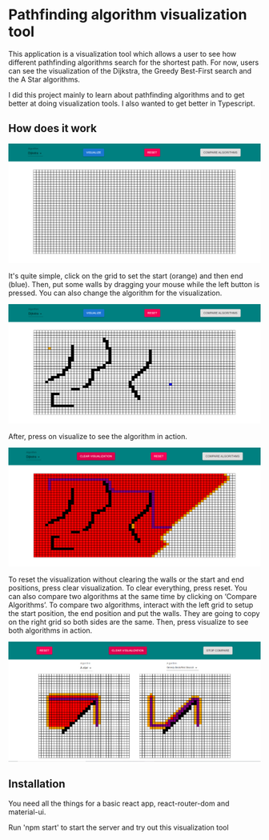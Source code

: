 # Pathfinding algorithm visualization tool

This application is a visualization tool which allows a user to see how different pathfinding algorithms search for the shortest path. For now, users can see the visualization of the Dijkstra, the Greedy Best-First search and the A Star algorithms. 

I did this project mainly to learn about pathfinding algorithms and to get better at doing visualization tools. I also wanted to get better in Typescript. 
 

## How does it work 

![ScreenShot](images/general.png)

It's quite simple, click on the grid to set the start (orange) and then end (blue). Then, put some walls by dragging your mouse while the left button is pressed. You can also change the algorithm for the visualization.  


![ScreenShot](images/walls.png)


After, press on visualize to see the algorithm in action.


![ScreenShot](images/path.png)


To reset the visualization without clearing the walls or the start and end positions, press clear visualization. To clear everything, press reset. You can also compare two algorithms at the same time by clicking on ‘Compare Algorithms’. To compare two algorithms, interact with the left grid to setup the start position, the end position and put the walls. They are going to copy on the right grid so both sides are the same. Then, press visualize to see both algorithms in action. 

![ScreenShot](images/compare.png)




## Installation


You need all the things for a basic react app, react-router-dom and material-ui.

Run 'npm start' to start the server and try out this visualization tool